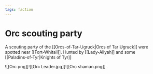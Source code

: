 ```yaml
---
tags: faction
---
```

# Orc scouting party
A scouting party of the [[Orcs-of-Tar-Ugruck|Orcs of Tar Ugruck]] were spotted near [[Fort-Whitall]].
Hunted by [[Lady-Aliyah]] and some [[Paladins-of-Tyr|Knights of Tyr]]

![[Orc.png]]![[Orc Leader.jpg]]![[Orc shaman.png]]